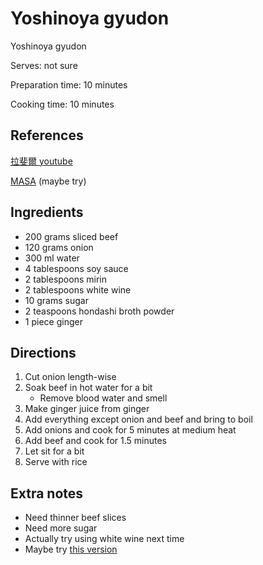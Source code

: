 # Yoshinoya gyudon

Yoshinoya gyudon

Serves: not sure

Preparation time: 10 minutes

Cooking time: 10 minutes

## References

[拉斐爾 youtube](https://www.youtube.com/watch?v=iG9Rqpw49Hk)

[MASA](https://www.youtube.com/watch?v=UsBBNG9iSnw) (maybe try)

## Ingredients

- 200 grams sliced beef
- 120 grams onion
- 300 ml water
- 4 tablespoons soy sauce
- 2 tablespoons mirin
- 2 tablespoons white wine
- 10 grams sugar
- 2 teaspoons hondashi broth powder
- 1 piece ginger

## Directions

1. Cut onion length-wise
2. Soak beef in hot water for a bit
   - Remove blood water and smell
3. Make ginger juice from ginger
4. Add everything except onion and beef and bring to boil
5. Add onions and cook for 5 minutes at medium heat
6. Add beef and cook for 1.5 minutes
7. Let sit for a bit
8. Serve with rice

## Extra notes

- Need thinner beef slices
- Need more sugar
- Actually try using white wine next time
- Maybe try [this version](https://www.youtube.com/watch?v=UsBBNG9iSnw)
